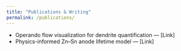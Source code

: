 ```yaml
---
title: "Publications & Writing"
permalink: /publications/
---
```


- Operando flow visualization for dendrite quantification — [Link]
- Physics-informed Zn–Sn anode lifetime model — [Link]
